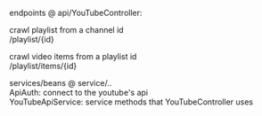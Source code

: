 endpoints @ api/YouTubeController:

crawl playlist from a channel id  
/playlist/{id}

crawl video items from a playlist id  
/playlist/items/{id}

services/beans @ service/..  
ApiAuth: connect to the youtube's api  
YouTubeApiService: service methods that YouTubeController uses
